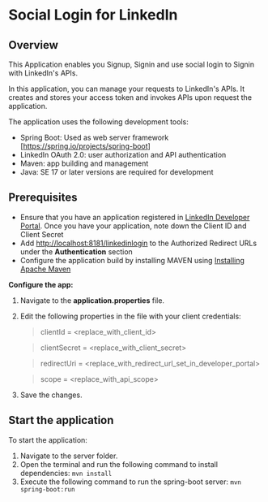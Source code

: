 # Social Login for LinkedIn 

## Overview

This Application enables you Signup, Signin and use social login to Signin with LinkedIn's APIs. 

In this application, you can manage your requests to LinkedIn's APIs. It creates and stores your access token and invokes APIs upon request the application. 



The application uses the following development tools:

* Spring Boot: Used as web server framework [<https://spring.io/projects/spring-boot>]
* LinkedIn OAuth 2.0: user authorization and API authentication
* Maven: app building and management
* Java: SE 17 or later versions are required for development

## Prerequisites

* Ensure that you have an application registered in [LinkedIn Developer Portal](https://developer.linkedin.com/).
Once you have your application, note down the Client ID and Client Secret
* Add <http://localhost:8181/linkedinlogin> to the Authorized Redirect URLs under the **Authentication** section
* Configure the application build by installing MAVEN using [Installing Apache Maven](https://maven.apache.org/install.html)


**Configure the app:**

 1. Navigate to the **application.properties** file. 
 2. Edit the following properties in the file with your client credentials:

    > clientId = <replace_with_client_id>

    > clientSecret = <replace_with_client_secret>

    > redirectUri = <replace_with_redirect_url_set_in_developer_portal>

    > scope = <replace_with_api_scope>

 3. Save the changes.
  
## Start the application

To start the application:

1. Navigate to the server folder.
2. Open the terminal and run the following command to install dependencies:
`mvn install`
3. Execute the following command to run the spring-boot server:
`mvn spring-boot:run`


